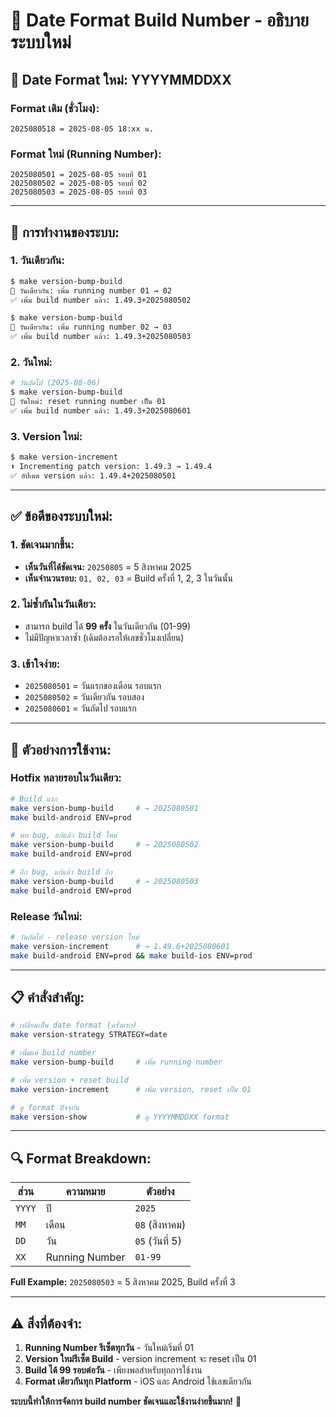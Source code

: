 # 📅 Date Format Build Number - อธิบายระบบใหม่

## 🎯 **Date Format ใหม่: YYYYMMDDXX**

### **Format เดิม (ชั่วโมง):**

```
2025080518 = 2025-08-05 18:xx น.
```

### **Format ใหม่ (Running Number):**

```
2025080501 = 2025-08-05 รอบที่ 01
2025080502 = 2025-08-05 รอบที่ 02
2025080503 = 2025-08-05 รอบที่ 03
```

---

## 🔄 **การทำงานของระบบ:**

### **1. วันเดียวกัน:**

```bash
$ make version-bump-build
📅 วันเดียวกัน: เพิ่ม running number 01 → 02
✅ เพิ่ม build number แล้ว: 1.49.3+2025080502

$ make version-bump-build
📅 วันเดียวกัน: เพิ่ม running number 02 → 03
✅ เพิ่ม build number แล้ว: 1.49.3+2025080503
```

### **2. วันใหม่:**

```bash
# วันถัดไป (2025-08-06)
$ make version-bump-build
📅 วันใหม่: reset running number เป็น 01
✅ เพิ่ม build number แล้ว: 1.49.3+2025080601
```

### **3. Version ใหม่:**

```bash
$ make version-increment
⬆️ Incrementing patch version: 1.49.3 → 1.49.4
✅ อัปเดต version แล้ว: 1.49.4+2025080501
```

---

## ✅ **ข้อดีของระบบใหม่:**

### **1. ชัดเจนมากขึ้น:**

- **เห็นวันที่ได้ชัดเจน:** `20250805` = 5 สิงหาคม 2025
- **เห็นจำนวนรอบ:** `01, 02, 03` = Build ครั้งที่ 1, 2, 3 ในวันนั้น

### **2. ไม่ซ้ำกันในวันเดียว:**

- สามารถ build ได้ **99 ครั้ง** ในวันเดียวกัน (01-99)
- ไม่มีปัญหาเวลาซ้ำ (เดิมต้องรอให้เลขชั่วโมงเปลี่ยน)

### **3. เข้าใจง่าย:**

- `2025080501` = วันแรกของเดือน รอบแรก
- `2025080502` = วันเดียวกัน รอบสอง
- `2025080601` = วันถัดไป รอบแรก

---

## 🎯 **ตัวอย่างการใช้งาน:**

### **Hotfix หลายรอบในวันเดียว:**

```bash
# Build แรก
make version-bump-build     # → 2025080501
make build-android ENV=prod

# พบ bug, แก้แล้ว build ใหม่
make version-bump-build     # → 2025080502
make build-android ENV=prod

# อีก bug, แก้แล้ว build อีก
make version-bump-build     # → 2025080503
make build-android ENV=prod
```

### **Release วันใหม่:**

```bash
# วันถัดไป - release version ใหม่
make version-increment      # → 1.49.6+2025080601
make build-android ENV=prod && make build-ios ENV=prod
```

---

## 📋 **คำสั่งสำคัญ:**

```bash
# เปลี่ยนเป็น date format (ครั้งแรก)
make version-strategy STRATEGY=date

# เพิ่มแค่ build number
make version-bump-build     # เพิ่ม running number

# เพิ่ม version + reset build
make version-increment      # เพิ่ม version, reset เป็น 01

# ดู format ปัจจุบัน
make version-show           # ดู YYYYMMDDXX format
```

---

## 🔍 **Format Breakdown:**

| ส่วน   | ความหมาย       | ตัวอย่าง        |
| ------ | -------------- | --------------- |
| `YYYY` | ปี             | `2025`          |
| `MM`   | เดือน          | `08` (สิงหาคม)  |
| `DD`   | วัน            | `05` (วันที่ 5) |
| `XX`   | Running Number | `01-99`         |

**Full Example:** `2025080503` = 5 สิงหาคม 2025, Build ครั้งที่ 3

---

## ⚠️ **สิ่งที่ต้องจำ:**

1. **Running Number รีเซ็ตทุกวัน** - วันใหม่เริ่มที่ 01
2. **Version ใหม่รีเซ็ต Build** - version increment จะ reset เป็น 01
3. **Build ได้ 99 รอบต่อวัน** - เพียงพอสำหรับทุกการใช้งาน
4. **Format เดียวกันทุก Platform** - iOS และ Android ใช้เลขเดียวกัน

**ระบบนี้ทำให้การจัดการ build number ชัดเจนและใช้งานง่ายขึ้นมาก!** 🎉
